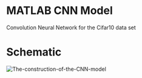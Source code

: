 # MATLAB CNN Model
Convolution Neural Network for the Cifar10 data set

# Schematic
![The-construction-of-the-CNN-model](https://github.com/user-attachments/assets/ed7f62a3-b3f1-41dd-aad4-577ccf31f016)
